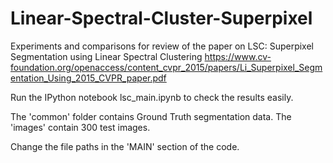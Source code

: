 # Linear-Spectral-Cluster-Superpixel

Experiments and comparisons for review of the paper on LSC: 
Superpixel Segmentation using Linear Spectral Clustering
https://www.cv-foundation.org/openaccess/content_cvpr_2015/papers/Li_Superpixel_Segmentation_Using_2015_CVPR_paper.pdf


Run the IPython notebook lsc_main.ipynb to check the results easily.

The 'common' folder contains Ground Truth segmentation data.
The 'images' contain 300 test images. 

Change the file paths in the 'MAIN' section of the code.
